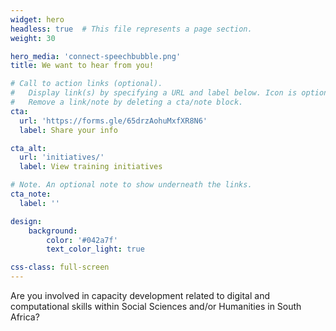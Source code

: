 ```yaml
---
widget: hero
headless: true  # This file represents a page section.
weight: 30

hero_media: 'connect-speechbubble.png'
title: We want to hear from you!

# Call to action links (optional).
#   Display link(s) by specifying a URL and label below. Icon is optional for `cta`.
#   Remove a link/note by deleting a cta/note block.
cta:
  url: 'https://forms.gle/65drzAohuMxfXR8N6'
  label: Share your info

cta_alt:
  url: 'initiatives/'
  label: View training initiatives

# Note. An optional note to show underneath the links.
cta_note:
  label: ''

design:
    background:
        color: '#042a7f'
        text_color_light: true

css-class: full-screen
---
```


Are you involved in capacity development related to digital and computational skills within Social Sciences and/or Humanities in South Africa?
